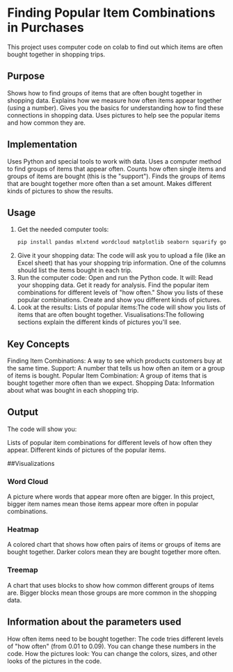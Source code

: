 # Finding Popular Item Combinations in Purchases

This project uses computer code on colab to find out which items are often bought together in shopping trips.

## Purpose

 Shows how to find groups of items that are often bought together in shopping data.
 Explains how we measure how often items appear together (using a number).
 Gives you the basics for understanding how to find these connections in shopping data.
 Uses pictures to help see the popular items and how common they are.

## Implementation
Uses Python and special tools to work with data.
Uses a computer method to find groups of items that appear often.
Counts how often single items and groups of items are bought (this is the "support").
Finds the groups of items that are bought together more often than a set amount.
Makes different kinds of pictures to show the results.

## Usage

1.  Get the needed computer tools:
    ```bash
    pip install pandas mlxtend wordcloud matplotlib seaborn squarify google-colab
    ```
2.  Give it your shopping data: The code will ask you to upload a file (like an Excel sheet) that has your shopping trip information. One of the columns should list the items bought in each trip.
3.  Run the computer code: Open and run the Python code. It will:
     Read your shopping data.
     Get it ready for analysis.
     Find the popular item combinations for different levels of "how often."
     Show you lists of these popular combinations.
     Create and show you different kinds of pictures.
4.  Look at the results:
    Lists of popular items:The code will show you lists of items that are often bought together.
    Visualisations:The following sections explain the different kinds of pictures you'll see.

## Key Concepts
Finding Item Combinations: A way to see which products customers buy at the same time.
Support: A number that tells us how often an item or a group of items is bought.
Popular Item Combination: A group of items that is bought together more often than we expect.
Shopping Data: Information about what was bought in each shopping trip.

## Output

The code will show you:

 Lists of popular item combinations for different levels of how often they appear.
 Different kinds of pictures of the popular items.

##Visualizations

### Word Cloud
 A picture where words that appear more often are bigger. In this project, bigger item names mean those items appear more often in popular combinations.

### Heatmap

A colored chart that shows how often pairs of items or groups of items are bought together. Darker colors mean they are bought together more often.

### Treemap

A chart that uses blocks to show how common different groups of items are. Bigger blocks mean those groups are more common in the shopping data.

## Information about the parameters used
How often items need to be bought together: The code tries different levels of "how often" (from 0.01 to 0.09). You can change these numbers in the code.
How the pictures look: You can change the colors, sizes, and other looks of the pictures in the code.

